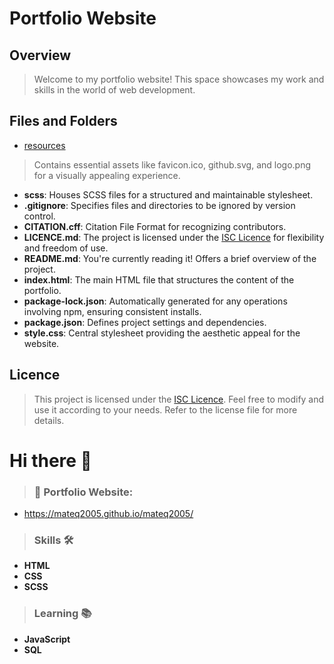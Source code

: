 # Portfolio Website

## Overview

> Welcome to my portfolio website! This space showcases my work and skills in the world of web development.

## Files and Folders

- [resources](resources)
> Contains essential assets like favicon.ico, github.svg, and logo.png for a visually appealing experience.

- **scss**: Houses SCSS files for a structured and maintainable stylesheet.
- **.gitignore**: Specifies files and directories to be ignored by version control.
- **CITATION.cff**: Citation File Format for recognizing contributors.
- **LICENCE.md**: The project is licensed under the [ISC Licence](LICENCE.md) for flexibility and freedom of use.
- **README.md**: You're currently reading it! Offers a brief overview of the project.
- **index.html**: The main HTML file that structures the content of the portfolio.
- **package-lock.json**: Automatically generated for any operations involving npm, ensuring consistent installs.
- **package.json**: Defines project settings and dependencies.
- **style.css**: Central stylesheet providing the aesthetic appeal for the website.

## Licence

> This project is licensed under the [ISC Licence](LICENCE.md). Feel free to modify and use it according to your needs. Refer to the license file for more details.

# Hi there 👋

> ### 🔗 Portfolio Website:
- https://mateq2005.github.io/mateq2005/

> ### Skills 🛠️
- **HTML**
- **CSS**
- **SCSS**

> ### Learning 📚
- **JavaScript**
- **SQL**
